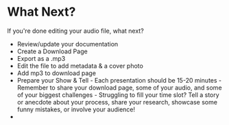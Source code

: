 # What Next?

If you're done editing your audio file, what next? 

- Review/update your documentation
- Create a Download Page
- Export as a .mp3
- Edit the file to add metadata & a cover photo
- Add mp3 to download page
- Prepare your Show & Tell
      - Each presentation should be 15-20 minutes
      - Remember to share your download page, some of your audio, and some of your biggest challenges
      - Struggling to fill your time slot? Tell a story or anecdote about your process, share your research, showcase some funny mistakes, or involve your audience! 
- 
